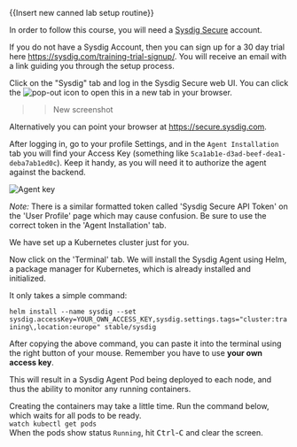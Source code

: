 {{Insert new canned lab setup routine}}

In order to follow this course, you will need a [Sysdig Secure](http://secure.sysdig.com/) account.

If you do not have a Sysdig Account, then you can sign up for a 30 day trial here https://sysdig.com/training-trial-signup/.  You will receive an email with a link guiding you through the setup process.

Click on the "Sysdig" tab and log in the Sysdig Secure web UI. You can click the ![pop-out](/sysdig-devel/courses/scvs/lab06/assets/00_pop_out.png) icon to open this in a new tab in your browser.

>>New screenshot

Alternatively you can point your browser at <https://secure.sysdig.com>.

After logging in, go to your profile Settings, and in the `Agent Installation` tab you will find your Access Key (something like `5ca1ab1e-d3ad-beef-dea1-deba7ab1ed0c`).  Keep it handy, as you will need it to authorize the agent against the backend.

![Agent key](/sysdig-devel/courses/scvs/lab06/assets/00_access_key.png)

*Note:* There is a similar formatted token called 'Sysdig Secure API Token' on the 'User Profile' page which may cause confusion. Be sure to use the correct token in the 'Agent Installation' tab.

We have set up a Kubernetes cluster just for you.

Now click on the 'Terminal' tab. We will install the Sysdig Agent using Helm, a package manager for Kubernetes, which is already installed and initialized.

It only takes a simple command:

`helm install --name sysdig --set sysdig.accessKey=YOUR_OWN_ACCESS_KEY,sysdig.settings.tags="cluster:training\,location:europe" stable/sysdig`

After copying the above command, you can paste it into the terminal using the right button of your mouse.  Remember you have to use **your own access key**.

This will result in a Sysdig Agent Pod being deployed to each node, and thus the ability to monitor any running containers.

Creating the containers may take a little time.  Run the command below, which waits for all pods to be ready.  
`watch kubectl get pods`  
When the pods show status `Running`, hit <kbd>Ctrl</kbd>-<kbd>C</kbd> and clear the screen.
